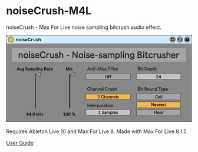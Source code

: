 # noiseCrush-M4L
noiseCrush - Max For Live noise sampling bitcrush audio effect. 

![Screenshot](/img/noiseCrush.png)

Requires Ableton Live 10 and Max For Live 8. Made with Max For Live 8.1.5.

[User Guide](/userguide/USERGUIDE.md)
